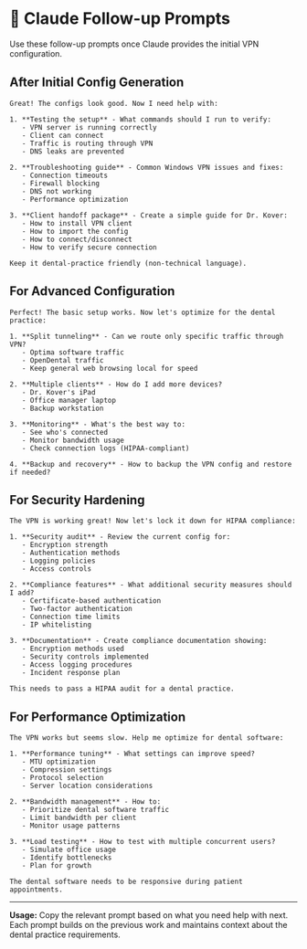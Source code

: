 # 🔄 Claude Follow-up Prompts

Use these follow-up prompts once Claude provides the initial VPN configuration.

## After Initial Config Generation

```
Great! The configs look good. Now I need help with:

1. **Testing the setup** - What commands should I run to verify:
   - VPN server is running correctly
   - Client can connect
   - Traffic is routing through VPN
   - DNS leaks are prevented

2. **Troubleshooting guide** - Common Windows VPN issues and fixes:
   - Connection timeouts
   - Firewall blocking
   - DNS not working
   - Performance optimization

3. **Client handoff package** - Create a simple guide for Dr. Kover:
   - How to install VPN client
   - How to import the config
   - How to connect/disconnect
   - How to verify secure connection

Keep it dental-practice friendly (non-technical language).
```

## For Advanced Configuration

```
Perfect! The basic setup works. Now let's optimize for the dental practice:

1. **Split tunneling** - Can we route only specific traffic through VPN?
   - Optima software traffic
   - OpenDental traffic  
   - Keep general web browsing local for speed

2. **Multiple clients** - How do I add more devices?
   - Dr. Kover's iPad
   - Office manager laptop
   - Backup workstation

3. **Monitoring** - What's the best way to:
   - See who's connected
   - Monitor bandwidth usage
   - Check connection logs (HIPAA-compliant)

4. **Backup and recovery** - How to backup the VPN config and restore if needed?
```

## For Security Hardening

```
The VPN is working great! Now let's lock it down for HIPAA compliance:

1. **Security audit** - Review the current config for:
   - Encryption strength
   - Authentication methods  
   - Logging policies
   - Access controls

2. **Compliance features** - What additional security measures should I add?
   - Certificate-based authentication
   - Two-factor authentication
   - Connection time limits
   - IP whitelisting

3. **Documentation** - Create compliance documentation showing:
   - Encryption methods used
   - Security controls implemented
   - Access logging procedures
   - Incident response plan

This needs to pass a HIPAA audit for a dental practice.
```

## For Performance Optimization

```
The VPN works but seems slow. Help me optimize for dental software:

1. **Performance tuning** - What settings can improve speed?
   - MTU optimization
   - Compression settings
   - Protocol selection
   - Server location considerations

2. **Bandwidth management** - How to:
   - Prioritize dental software traffic
   - Limit bandwidth per client
   - Monitor usage patterns

3. **Load testing** - How to test with multiple concurrent users?
   - Simulate office usage
   - Identify bottlenecks
   - Plan for growth

The dental software needs to be responsive during patient appointments.
```

---

**Usage:** Copy the relevant prompt based on what you need help with next. Each prompt builds on the previous work and maintains context about the dental practice requirements.
